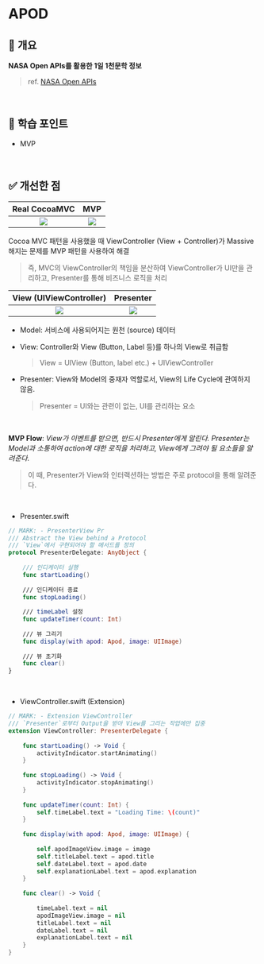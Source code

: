 # APOD

## 🎯 개요
**NASA Open APIs를 활용한 1일 1천문학 정보**
> ref. [NASA Open APIs](https://api.nasa.gov)

<br>

## 📖 학습 포인트
- MVP

<br>

## ✅ 개선한 점
|Real CocoaMVC|MVP|
|:---:|:---:|
|<img src="https://github.com/user-attachments/assets/580d7c69-59bd-45ec-9374-5e4298d4b725">|<img src="https://github.com/user-attachments/assets/6d6c2489-4bdb-433a-92ff-b3c64b3b6172">|

Cocoa MVC 패턴을 사용했을 때 ViewController (View + Controller)가 Massive해지는 문제를 MVP 패턴을 사용하여 해결
> 즉, MVC의 ViewController의 책임을 분산하여 ViewController가 UI만을 관리하고, Presenter를 통해 비즈니스 로직을 처리

|View (UIViewController)|Presenter|
|:---:|:---:|
|<img src="https://github.com/user-attachments/assets/514f2731-5e14-4480-a881-238d90c58efa">|<img src="https://github.com/user-attachments/assets/042bfb26-2ad0-41be-9be0-281eff28c33f">|

- Model: 서비스에 사용되어지는 원천 (source) 데이터
  
- View: Controller와 View (Button, Label 등)를 하나의 View로 취급함
  > View = UIView (Button, label etc.) + UIViewController
  
- Presenter: View와 Model의 중재자 역할로서, View의 Life Cycle에 관여하지 않음.
  > Presenter = UI와는 관련이 없는, UI를 관리하는 요소
  <br>
  
**MVP Flow**: _View가 이벤트를 받으면, 반드시 Presenter에게 알린다. Presenter는 Model과 소통하여 action에 대한 로직을 처리하고, View에게 그려야 될 요소들을 알려준다._
> 이 때, Presenter가 View와 인터랙션하는 방법은 주로 protocol을 통해 알려준다.
<br>

- Presenter.swift
```swift
// MARK: - PresenterView Pr
/// Abstract the View behind a Protocol
/// `View`에서 구현되어야 할 메서드를 정의
protocol PresenterDelegate: AnyObject {
    
    /// 인디케이터 실행
    func startLoading()
    
    /// 인디케이터 종료
    func stopLoading()
    
    /// timeLabel 설정
    func updateTimer(count: Int)
    
    /// 뷰 그리기
    func display(with apod: Apod, image: UIImage)
    
    /// 뷰 초기화
    func clear()
}
```

<br>

- ViewController.swift (Extension)
```swift
// MARK: - Extension ViewController
/// `Presenter`로부터 Output을 받아 View를 그리는 작업에만 집중
extension ViewController: PresenterDelegate {
    
    func startLoading() -> Void {
        activityIndicator.startAnimating()
    }
    
    func stopLoading() -> Void {
        activityIndicator.stopAnimating()
    }
    
    func updateTimer(count: Int) {
        self.timeLabel.text = "Loading Time: \(count)"
    }
    
    func display(with apod: Apod, image: UIImage) {
        
        self.apodImageView.image = image
        self.titleLabel.text = apod.title
        self.dateLabel.text = apod.date
        self.explanationLabel.text = apod.explanation
    }
    
    func clear() -> Void {
        
        timeLabel.text = nil
        apodImageView.image = nil
        titleLabel.text = nil
        dateLabel.text = nil
        explanationLabel.text = nil
    }
}
```
